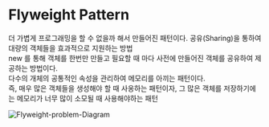 # Flyweight Pattern
더 가볍게 프로그래밍을 할 수 없을까 해서 만들어진 패턴이다. 공유(Sharing)을 통하여 대량의 객체들을 효과적으로 지원하는 방법        
new 를 통해 객체를 한번만 만들고 필요할 때 마다 사전에 만들어진 객체를 공유하여 제공하는 방법이다.    
다수의 개체의 공통적인 속성을 관리하여 메모리를 아끼는 패턴이다.     
즉, 매우 많은 객체들을 생성해야 할 때 사옹하는 패턴이자, 그 많은 객체를 저장하기에는 메모리가 너무 많이 소모될 때 사용해야하는 패턴

![Flyweight-problem-Diagram](https://media.geeksforgeeks.org/wp-content/uploads/20200204132508/FlyWeight-Class-Diagram.png)
